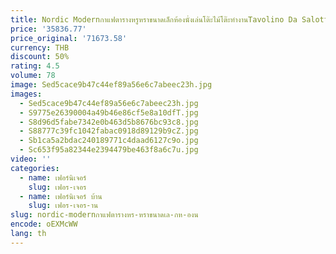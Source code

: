 ```yaml
---
title: Nordic Modernกาแฟตารางหรูหราขนาดเล็กห้องนั่งเล่นโต๊ะไม้โต๊ะทํางานTavolino Da Salottoบ้านเฟอร์นิเจอร์
price: '35836.77'
price_original: '71673.58'
currency: THB
discount: 50%
rating: 4.5
volume: 78
image: Sed5cace9b47c44ef89a56e6c7abeec23h.jpg
images:
  - Sed5cace9b47c44ef89a56e6c7abeec23h.jpg
  - S9775e26390004a49b46e86cf5e8a10dfT.jpg
  - S8d96d5fabe7342e0b463d5b8676bc93c8.jpg
  - S88777c39fc1042fabac0918d89129b9cZ.jpg
  - Sb1ca5a2bdac240189771c4daad6127c9o.jpg
  - Sc653f95a82344e2394479be463f8a6c7u.jpg
video: ''
categories:
  - name: เฟอร์นิเจอร์
    slug: เฟอร-เจอร
  - name: เฟอร์นิเจอร์ บ้าน
    slug: เฟอร-เจอร-าน
slug: nordic-modernกาแฟตารางหร-หราขนาดเล-กห-องน
encode: oEXMcWW
lang: th
---
```

  